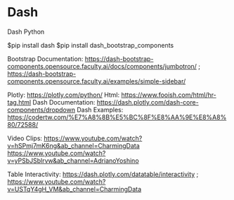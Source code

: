 # Dash
Dash Python

$pip install dash
$pip install dash_bootstrap_components

Bootstrap Documentation:
https://dash-bootstrap-components.opensource.faculty.ai/docs/components/jumbotron/ ;
https://dash-bootstrap-components.opensource.faculty.ai/examples/simple-sidebar/

Plotly: https://plotly.com/python/
Html: https://www.fooish.com/html/hr-tag.html
Dash Documentation: https://dash.plotly.com/dash-core-components/dropdown
Dash Examples:
https://codertw.com/%E7%A8%8B%E5%BC%8F%E8%AA%9E%E8%A8%80/72588/


Video Clips:
https://www.youtube.com/watch?v=hSPmj7mK6ng&ab_channel=CharmingData
https://www.youtube.com/watch?v=yPSbJSblrvw&ab_channel=AdrianoYoshino


Table Interactivity:
https://dash.plotly.com/datatable/interactivity ; https://www.youtube.com/watch?v=USTqY4gH_VM&ab_channel=CharmingData

